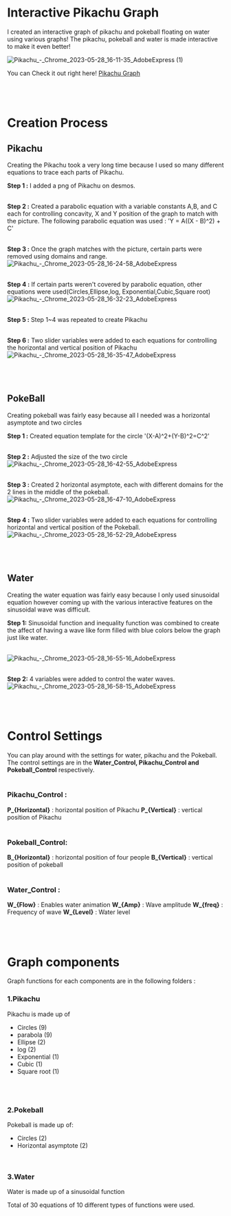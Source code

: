 Interactive Pikachu Graph
=============

I created an interactive graph of pikachu and pokeball floating on water using various graphs!
The pikachu, pokeball and water is made interactive to make it even better!



![Pikachu_-_Chrome_2023-05-28_16-11-35_AdobeExpress (1)](https://github.com/juho-creator/Graphing-Pikachu/assets/72856990/df81b209-0bf5-4404-8255-aa2323151de5)


You can Check it out right here! [Pikachu Graph](https://www.desmos.com/calculator/v8mpye0wof)
<br />
<br />
<br />
<br />

# Creation Process 

## Pikachu
Creating the Pikachu took a very long time because I used so many different equations to trace each parts of Pikachu.
<br />

**Step 1 :** I added a png of Pikachu on desmos. 
<br />
<br />


**Step 2 :** Created a parabolic equation with a variable constants A,B, and C each for controlling concavity, X and Y 
position of the graph to match with the picture. The following parabolic equation was used : 'Y = A((X - B)^2) + C'
<br />
<br />


**Step 3 :** Once the graph matches with the picture, certain parts were removed using domains and range.<br />
![Pikachu_-_Chrome_2023-05-28_16-24-58_AdobeExpress](https://github.com/juho-creator/Graphing-Pikachu/assets/72856990/88e56472-a879-4144-8cb2-e50f300d62f0)
<br />
<br />


**Step 4 :**  If certain parts weren't covered by parabolic equation, other equations were used(Circles,Ellipse,log, Exponential,Cubic,Square root)<br />
![Pikachu_-_Chrome_2023-05-28_16-32-23_AdobeExpress](https://github.com/juho-creator/Graphing-Pikachu/assets/72856990/848dce22-e0b1-4037-8e9f-9bb35d6382d9)
<br />
<br />


**Step 5 :** Step 1~4 was repeated to create Pikachu
<br />
<br />

**Step 6 :** Two slider variables were added to each equations for controlling the horizontal and vertical position of Pikachu<br />
![Pikachu_-_Chrome_2023-05-28_16-35-47_AdobeExpress](https://github.com/juho-creator/Graphing-Pikachu/assets/72856990/f740967f-7dd2-4423-91c6-f995e49a12b5)
<br />
<br />
<br />
<br />

## PokeBall
Creating pokeball was fairly easy because all I needed was a horizontal asymptote and two circles 
<br />

**Step 1 :** Created equation template for the circle '(X-A)^2+(Y-B)^2=C^2'
<br />
<br />

**Step 2 :**  Adjusted the size of the two circle<br />
![Pikachu_-_Chrome_2023-05-28_16-42-55_AdobeExpress](https://github.com/juho-creator/Graphing-Pikachu/assets/72856990/beb67fe5-adab-4f77-96ee-f9a7a85dfbb5)
<br />
<br />


**Step 3 :** Created 2 horizontal asymptote, each with different domains for the 2 lines in the middle of the pokeball.<br />
![Pikachu_-_Chrome_2023-05-28_16-47-10_AdobeExpress](https://github.com/juho-creator/Graphing-Pikachu/assets/72856990/762c90a4-571c-4e8f-b0fa-2b941eb5b2a0)
<br />
<br />

**Step 4 :** Two slider variables were added to each equations for controlling horizontal and vertical position of the Pokeball.<br />
![Pikachu_-_Chrome_2023-05-28_16-52-29_AdobeExpress](https://github.com/juho-creator/Graphing-Pikachu/assets/72856990/cbe51756-feb1-4c6c-8cad-c2208d755d21)
<br />
<br />
<br />
<br />

## Water 
Creating the water equation was fairly easy because I only used sinusoidal equation however coming up with the various interactive features on the sinusoidal wave was difficult. 

**Step 1:** Sinusoidal function and inequality function was combined to create the affect of having a wave like form filled with blue colors below the graph just like water.
<br />
<br />


![Pikachu_-_Chrome_2023-05-28_16-55-16_AdobeExpress](https://github.com/juho-creator/Graphing-Pikachu/assets/72856990/cc93cff3-219d-404b-b094-5d4abb404dfa)
<br />
<br />


**Step 2:** 4 variables were added to control the water waves.<br />
![Pikachu_-_Chrome_2023-05-28_16-58-15_AdobeExpress](https://github.com/juho-creator/Graphing-Pikachu/assets/72856990/b03b495f-4305-4717-ab9a-d8a5ae29f076)
<br />
<br />
<br />
<br />



# Control Settings
You can play around with the settings for water, pikachu and the Pokeball. 
The control settings are in the **Water_Control, Pikachu_Control and Pokeball_Control** respectively.
<br />
<br />


### Pikachu_Control :
**P_{Horizontal}** : horizontal position of Pikachu
**P_{Vertical}** : vertical position of Pikachu
<br />
<br />


### Pokeball_Control: 
**B_{Horizontal}** : horizontal position of four people
**B_{Vertical}** : vertical position of pokeball
<br />
<br />


### Water_Control :
**W_{Flow}** : Enables water animation
**W_{Amp}** : Wave amplitude
**W_{freq}** : Frequency of wave 
**W_{Level}** : Water level
<br />
<br />
<br />
<br />

# Graph components
Graph functions for each components are in the following folders :

### 1.Pikachu
Pikachu is made up of 
* Circles (9)
* parabola (9)
* Ellipse (2)
* log (2)
* Exponential (1)
* Cubic (1)
* Square root (1)  
<br />
<br />

### 2.Pokeball
Pokeball is made up of: 
* Circles (2)
* Horizontal asymptote (2)
<br />

### 3.Water
Water is made up of a sinusoidal function

Total of 30 equations of 10 different types of functions were used. 
